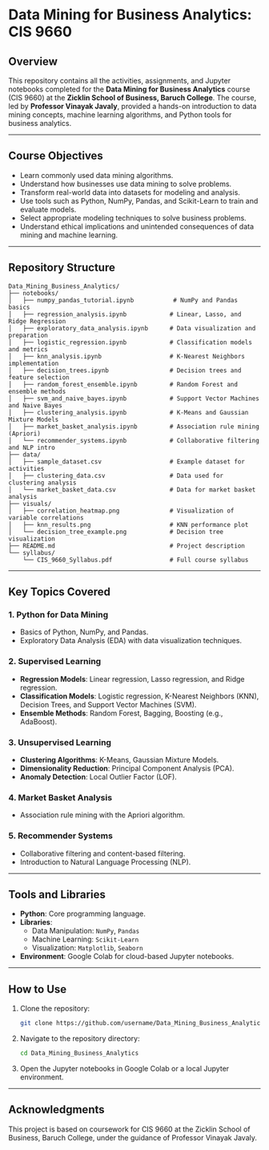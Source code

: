 # Data Mining for Business Analytics: CIS 9660

## Overview
This repository contains all the activities, assignments, and Jupyter notebooks completed for the **Data Mining for Business Analytics** course (CIS 9660) at the **Zicklin School of Business, Baruch College**. The course, led by **Professor Vinayak Javaly**, provided a hands-on introduction to data mining concepts, machine learning algorithms, and Python tools for business analytics.

---

## Course Objectives
- Learn commonly used data mining algorithms.
- Understand how businesses use data mining to solve problems.
- Transform real-world data into datasets for modeling and analysis.
- Use tools such as Python, NumPy, Pandas, and Scikit-Learn to train and evaluate models.
- Select appropriate modeling techniques to solve business problems.
- Understand ethical implications and unintended consequences of data mining and machine learning.

---

## Repository Structure
```
Data_Mining_Business_Analytics/
├── notebooks/
│   ├── numpy_pandas_tutorial.ipynb           # NumPy and Pandas basics
│   ├── regression_analysis.ipynb            # Linear, Lasso, and Ridge Regression
│   ├── exploratory_data_analysis.ipynb      # Data visualization and preparation
│   ├── logistic_regression.ipynb            # Classification models and metrics
│   ├── knn_analysis.ipynb                   # K-Nearest Neighbors implementation
│   ├── decision_trees.ipynb                 # Decision trees and feature selection
│   ├── random_forest_ensemble.ipynb         # Random Forest and ensemble methods
│   ├── svm_and_naive_bayes.ipynb            # Support Vector Machines and Naive Bayes
│   ├── clustering_analysis.ipynb            # K-Means and Gaussian Mixture Models
│   ├── market_basket_analysis.ipynb         # Association rule mining (Apriori)
│   └── recommender_systems.ipynb            # Collaborative filtering and NLP intro
├── data/
│   ├── sample_dataset.csv                   # Example dataset for activities
│   ├── clustering_data.csv                  # Data used for clustering analysis
│   └── market_basket_data.csv               # Data for market basket analysis
├── visuals/
│   ├── correlation_heatmap.png              # Visualization of variable correlations
│   ├── knn_results.png                      # KNN performance plot
│   └── decision_tree_example.png            # Decision tree visualization
├── README.md                                # Project description
└── syllabus/
    └── CIS_9660_Syllabus.pdf                # Full course syllabus
```

---

## Key Topics Covered

### 1. Python for Data Mining
- Basics of Python, NumPy, and Pandas.
- Exploratory Data Analysis (EDA) with data visualization techniques.

### 2. Supervised Learning
- **Regression Models**: Linear regression, Lasso regression, and Ridge regression.
- **Classification Models**: Logistic regression, K-Nearest Neighbors (KNN), Decision Trees, and Support Vector Machines (SVM).
- **Ensemble Methods**: Random Forest, Bagging, Boosting (e.g., AdaBoost).

### 3. Unsupervised Learning
- **Clustering Algorithms**: K-Means, Gaussian Mixture Models.
- **Dimensionality Reduction**: Principal Component Analysis (PCA).
- **Anomaly Detection**: Local Outlier Factor (LOF).

### 4. Market Basket Analysis
- Association rule mining with the Apriori algorithm.

### 5. Recommender Systems
- Collaborative filtering and content-based filtering.
- Introduction to Natural Language Processing (NLP).

---

## Tools and Libraries
- **Python**: Core programming language.
- **Libraries**:
  - Data Manipulation: `NumPy`, `Pandas`
  - Machine Learning: `Scikit-Learn`
  - Visualization: `Matplotlib`, `Seaborn`
- **Environment**: Google Colab for cloud-based Jupyter notebooks.

---

## How to Use
1. Clone the repository:
   ```bash
   git clone https://github.com/username/Data_Mining_Business_Analytics.git
   ```
2. Navigate to the repository directory:
   ```bash
   cd Data_Mining_Business_Analytics
   ```
3. Open the Jupyter notebooks in Google Colab or a local Jupyter environment.

---

## Acknowledgments
This project is based on coursework for CIS 9660 at the Zicklin School of Business, Baruch College, under the guidance of Professor Vinayak Javaly.

